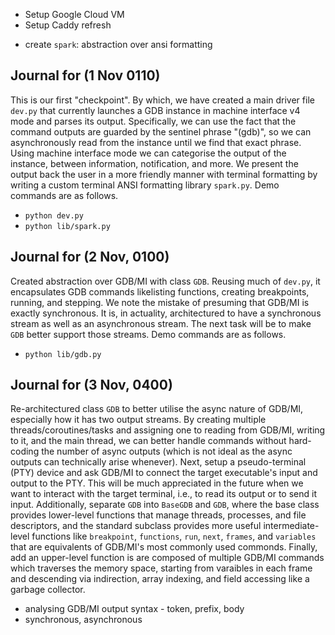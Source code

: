 - Setup Google Cloud VM
- Setup Caddy refresh
<!-- - Setup Nix -->
- create `spark`: abstraction over ansi formatting


## Journal for (1 Nov 0110)

This is our first "checkpoint". By which, we have created a main driver file `dev.py` that currently launches a GDB instance in machine interface v4 mode and parses its output. Specifically, we can use the fact that the command outputs are guarded by the sentinel phrase "(gdb)", so we can asynchronously read from the instance until we find that exact phrase. Using machine interface mode we can categorise the output of the instance, between information, notification, and more. We present the output back the user in a more friendly manner with terminal formatting by writing a custom terminal ANSI formatting library `spark.py`. Demo commands are as follows.

- `python dev.py`
- `python lib/spark.py`

## Journal for (2 Nov, 0100)

Created abstraction over GDB/MI with class `GDB`. Reusing much of `dev.py`, it encapsulates GDB commands likelisting functions, creating breakpoints, running, and stepping. We note the mistake of presuming that GDB/MI is exactly synchronous. It is, in actuality, architectured to have a synchronous stream as well as an asynchronous stream. The next task will be to make `GDB` better support those streams. Demo commands are as follows.

- `python lib/gdb.py`

## Journal for (3 Nov, 0400)

Re-architectured class `GDB` to better utilise the async nature of GDB/MI, especially how it has two output streams. By creating multiple threads/coroutines/tasks and assigning one to reading from GDB/MI, writing to it, and the main thread, we can better handle commands without hard-coding the number of async outputs (which is not ideal as the async outputs can technically arise whenever). Next, setup a pseudo-terminal (PTY) device and ask GDB/MI to connect the target executable's input and output to the PTY. This will be much appreciated in the future when we want to interact with the target terminal, i.e., to read its output or to send it input. Additionally, separate `GDB` into `BaseGDB` and `GDB`, where the base class provides lower-level functions that manage threads, processes, and file descriptors, and the standard subclass provides more useful intermediate-level functions like `breakpoint`, `functions`, `run`, `next`, `frames`, and `variables` that are equivalents of GDB/MI's most commonly used commonds. Finally, add an upper-level function is are composed of multiple GDB/MI commands which traverses the memory space, starting from varaibles in each frame and descending via indirection, array indexing, and field accessing like a garbage collector.



- analysing GDB/MI output syntax - token, prefix, body
- synchronous, asynchronous

